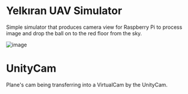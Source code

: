 # Yelkıran UAV Simulator
Simple simulator that produces camera view for Raspberry Pi to process image and drop the ball on to the red floor from the sky.

![image](https://user-images.githubusercontent.com/46069238/226089776-a739f0f6-7228-470c-924e-a93435a50fc7.png)

# UnityCam
Plane's cam being transferring into a VirtualCam by the UnityCam.
